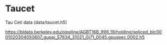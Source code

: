 # Taucet

Tau Ceti data (data/taucet.h5)

https://bldata.berkeley.edu/pipeline/AGBT16B_999_19/holding/spliced_blc0001020304050607_guppi_57634_31021_Gj71_0045.gpuspec.0002.h5
